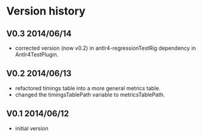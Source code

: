 # Version history

## V0.3 2014/06/14

* corrected version (now v0.2) in antlr4-regressionTestRig dependency in
  Antlr4TestPlugin.

## V0.2 2014/06/13

* refactored timings table into a more general metrics table.
* changed the timingsTablePath variable to metricsTablePath.

## V0.1 2014/06/12

* initial version

